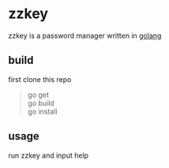 # zzkey  
zzkey is a password manager written in [golang](http://golang.org)

## build  
first clone this repo
>go get  
>go build  
>go install  

## usage
run zzkey and input help
